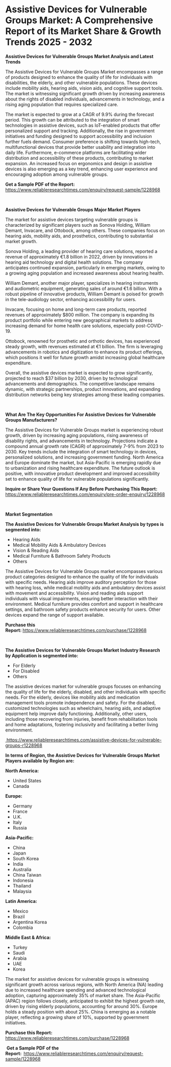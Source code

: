 <p><h1>Assistive Devices for Vulnerable Groups Market: A Comprehensive Report of its Market Share & Growth Trends 2025 - 2032</h1></p><p><strong>Assistive Devices for Vulnerable Groups Market Analysis and Latest Trends</strong></p>
<p><p>The Assistive Devices for Vulnerable Groups Market encompasses a range of products designed to enhance the quality of life for individuals with disabilities, the elderly, and other vulnerable populations. These devices include mobility aids, hearing aids, vision aids, and cognitive support tools. The market is witnessing significant growth driven by increasing awareness about the rights of disabled individuals, advancements in technology, and a rising aging population that requires specialized care.</p><p>The market is expected to grow at a CAGR of 9.9% during the forecast period. This growth can be attributed to the integration of smart technologies in assistive devices, such as IoT-enabled products that offer personalized support and tracking. Additionally, the rise in government initiatives and funding designed to support accessibility and inclusion further fuels demand. Consumer preference is shifting towards high-tech, multifunctional devices that provide better usability and integration into daily life. Furthermore, e-commerce platforms are facilitating wider distribution and accessibility of these products, contributing to market expansion. An increased focus on ergonomics and design in assistive devices is also emerging as a key trend, enhancing user experience and encouraging adoption among vulnerable groups.</p></p>
<p><strong>Get a Sample PDF of the Report:&nbsp;</strong> <a href="https://www.reliableresearchtimes.com/enquiry/request-sample/1228968?utm_campaign=2326&utm_medium=2&utm_source=Github&utm_content=ia&utm_term=14042025&utm_id=assistive-devices-for-vulnerable-groups">https://www.reliableresearchtimes.com/enquiry/request-sample/1228968</a></p>
<p>&nbsp;</p>
<p><strong>Assistive Devices for Vulnerable Groups Major Market Players</strong></p>
<p><p>The market for assistive devices targeting vulnerable groups is characterized by significant players such as Sonova Holding, William Demant, Invacare, and Ottobock, among others. These companies focus on hearing aids, mobility aids, and prosthetics, contributing to substantial market growth.</p><p>Sonova Holding, a leading provider of hearing care solutions, reported a revenue of approximately €1.8 billion in 2022, driven by innovations in hearing aid technology and digital health solutions. The company anticipates continued expansion, particularly in emerging markets, owing to a growing aging population and increased awareness about hearing health.</p><p>William Demant, another major player, specializes in hearing instruments and audiometric equipment, generating sales of around €1.6 billion. With a robust pipeline of innovative products, William Demant is poised for growth in the tele-audiology sector, enhancing accessibility for users.</p><p>Invacare, focusing on home and long-term care products, reported revenues of approximately $800 million. The company is expanding its product portfolio while entering new geographical markets to address increasing demand for home health care solutions, especially post-COVID-19.</p><p>Ottobock, renowned for prosthetic and orthotic devices, has experienced steady growth, with revenues estimated at €1 billion. The firm is leveraging advancements in robotics and digitization to enhance its product offerings, which positions it well for future growth amidst increasing global healthcare expenditure.</p><p>Overall, the assistive devices market is expected to grow significantly, projected to reach $37 billion by 2030, driven by technological advancements and demographics. The competitive landscape remains dynamic, with strategic partnerships, product innovations, and expanding distribution networks being key strategies among these leading companies.</p></p>
<p>&nbsp;</p>
<p><strong>What Are The Key Opportunities For Assistive Devices for Vulnerable Groups Manufacturers?</strong></p>
<p><p>The Assistive Devices for Vulnerable Groups market is experiencing robust growth, driven by increasing aging populations, rising awareness of disability rights, and advancements in technology. Projections indicate a compound annual growth rate (CAGR) of approximately 7-9% from 2023 to 2030. Key trends include the integration of smart technology in devices, personalized solutions, and increasing government funding. North America and Europe dominate the market, but Asia-Pacific is emerging rapidly due to urbanization and rising healthcare expenditure. The future outlook is positive, with innovative product development and improved accessibility set to enhance quality of life for vulnerable populations significantly.</p></p>
<p><strong>Inquire or Share Your Questions If Any Before Purchasing This Report:</strong> <a href="https://www.reliableresearchtimes.com/enquiry/pre-order-enquiry/1228968?utm_campaign=2326&utm_medium=2&utm_source=Github&utm_content=ia&utm_term=14042025&utm_id=assistive-devices-for-vulnerable-groups">https://www.reliableresearchtimes.com/enquiry/pre-order-enquiry/1228968</a></p>
<p>&nbsp;</p>
<p><strong>Market Segmentation</strong></p>
<p><strong>The Assistive Devices for Vulnerable Groups Market Analysis by types is segmented into:</strong></p>
<p><ul><li>Hearing Aids</li><li>Medical Mobility Aids & Ambulatory Devices</li><li>Vision & Reading Aids</li><li>Medical Furniture & Bathroom Safety Products</li><li>Others</li></ul></p>
<p><p>The Assistive Devices for Vulnerable Groups market encompasses various product categories designed to enhance the quality of life for individuals with specific needs. Hearing aids improve auditory perception for those with hearing loss, while medical mobility aids and ambulatory devices assist with movement and accessibility. Vision and reading aids support individuals with visual impairments, ensuring better interaction with their environment. Medical furniture provides comfort and support in healthcare settings, and bathroom safety products enhance security for users. Other devices expand the range of support available.</p></p>
<p><strong>Purchase this Report:&nbsp;</strong><a href="https://www.reliableresearchtimes.com/purchase/1228968?utm_campaign=2326&utm_medium=2&utm_source=Github&utm_content=ia&utm_term=14042025&utm_id=assistive-devices-for-vulnerable-groups">https://www.reliableresearchtimes.com/purchase/1228968</a></p>
<p>&nbsp;</p>
<p><strong>The Assistive Devices for Vulnerable Groups Market Industry Research by Application is segmented into:</strong></p>
<p><ul><li>For Elderly</li><li>For Disabled</li><li>Others</li></ul></p>
<p><p>The assistive devices market for vulnerable groups focuses on enhancing the quality of life for the elderly, disabled, and other individuals with specific needs. For the elderly, devices like mobility aids and medication management tools promote independence and safety. For the disabled, customized technologies such as wheelchairs, hearing aids, and adaptive equipment help improve daily functioning. Additionally, other users, including those recovering from injuries, benefit from rehabilitation tools and home adaptations, fostering inclusivity and facilitating a better living environment.</p></p>
<p><a href="https://www.reliableresearchtimes.com/assistive-devices-for-vulnerable-groups-r1228968?utm_campaign=2326&utm_medium=2&utm_source=Github&utm_content=ia&utm_term=14042025&utm_id=assistive-devices-for-vulnerable-groups">&nbsp;https://www.reliableresearchtimes.com/assistive-devices-for-vulnerable-groups-r1228968</a></p>
<p><strong>In terms of Region, the Assistive Devices for Vulnerable Groups Market Players available by Region are:</strong></p>
<p>
    <p> <strong> North America: </strong>
        <ul>
            <li>United States</li>
            <li>Canada</li>
        </ul>
        </p> 
    <p> <strong> Europe: </strong>
        <ul>
            <li>Germany</li>
            <li>France</li>
            <li>U.K.</li>
            <li>Italy</li>
            <li>Russia</li>
        </ul>
        </p> 
    <p> <strong> Asia-Pacific: </strong>
        <ul>
            <li>China</li>
            <li>Japan</li>
            <li>South Korea</li>
            <li>India</li>
            <li>Australia</li>
            <li>China Taiwan</li>
            <li>Indonesia</li>
            <li>Thailand</li>
            <li>Malaysia</li>
        </ul>
        </p> 
    <p> <strong> Latin America: </strong>
        <ul>
            <li>Mexico</li>
            <li>Brazil</li>
            <li>Argentina Korea</li>
            <li>Colombia</li>
        </ul>
        </p> 
    <p> <strong> Middle East & Africa: </strong>
        <ul>
            <li>Turkey</li>
            <li>Saudi</li>
            <li>Arabia</li>
            <li>UAE</li>
            <li>Korea</li>
        </ul>
    </p>
    </p>
<p><p>The market for assistive devices for vulnerable groups is witnessing significant growth across various regions, with North America (NA) leading due to increased healthcare spending and advanced technological adoption, capturing approximately 35% of market share. The Asia-Pacific (APAC) region follows closely, anticipated to exhibit the highest growth rate, driven by rising elderly populations, accounting for around 30%. Europe holds a steady position with about 25%. China is emerging as a notable player, reflecting a growing share of 10%, supported by government initiatives.</p></p>
<p><strong>Purchase this Report: </strong><a href="https://www.reliableresearchtimes.com/purchase/1228968?utm_campaign=2326&utm_medium=2&utm_source=Github&utm_content=ia&utm_term=14042025&utm_id=assistive-devices-for-vulnerable-groups">https://www.reliableresearchtimes.com/purchase/1228968</a></p>
<p>&nbsp;<strong>Get a Sample PDF of the Report:&nbsp;&nbsp;</strong><a href="https://www.reliableresearchtimes.com/enquiry/request-sample/1228968?utm_campaign=2326&utm_medium=2&utm_source=Github&utm_content=ia&utm_term=14042025&utm_id=assistive-devices-for-vulnerable-groups">https://www.reliableresearchtimes.com/enquiry/request-sample/1228968</a></p>
<p><strong></strong></p>
<p><p></p><p></p><p></p></p>